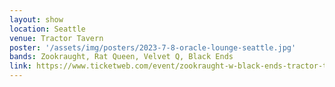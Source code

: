 ```yaml
---
layout: show
location: Seattle
venue: Tractor Tavern
poster: '/assets/img/posters/2023-7-8-oracle-lounge-seattle.jpg'
bands: Zookraught, Rat Queen, Velvet Q, Black Ends
link: https://www.ticketweb.com/event/zookraught-w-black-ends-tractor-tickets/13315908
---
```


